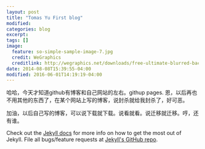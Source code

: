 ```yaml
---
layout: post
title: "Tomas Yu First blog"
modified:
categories: blog
excerpt:
tags: []
image:
  feature: so-simple-sample-image-7.jpg
  credit: WeGraphics
  creditlink: http://wegraphics.net/downloads/free-ultimate-blurred-background-pack/
date: 2014-08-08T15:39:55-04:00
modified: 2016-06-01T14:19:19-04:00
---
```


哈哈，今天才知道github有博客和自己网站的左右。githup pages. 恩，以后再也不用其他的东西了，在某个网站上写的博客，说封杀就给我封杀了，好可恶。

加油，以后自己写的博客，可以说下载就下载。说看就看。说迁移就迁移。哼，还有谁。




Check out the [Jekyll docs][jekyll] for more info on how to get the most out of Jekyll. File all bugs/feature requests at [Jekyll's GitHub repo][jekyll-gh].

[jekyll-gh]: https://github.com/jekyll/jekyll
[jekyll]:    http://jekyllrb.com

